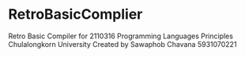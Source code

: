 # RetroBasicComplier
Retro Basic Compiler for 2110316 Programming Languages Principles Chulalongkorn University  Created by Sawaphob Chavana 5931070221
